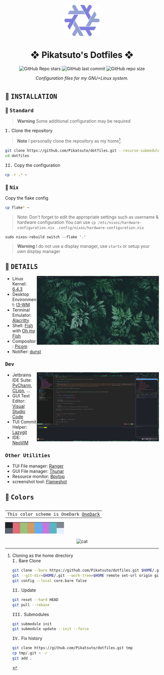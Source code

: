 <div align="center">

<img alt="NixOS" src="assets/nixos_logo_custom_colors.svg" width="120px"/>

# ❖ Pikatsuto's Dotfiles ❖

![GitHub Repo stars](https://img.shields.io/github/stars/Pikatsuto/dotfiles?style=for-the-badge&labelColor=1B2330&color=807EDD) ![GitHub last commit](https://img.shields.io/github/last-commit/Pikatsuto/dotfiles?style=for-the-badge&labelColor=1B2330&color=807EDD) ![GitHub repo size](https://img.shields.io/github/repo-size/Pikatsuto/dotfiles?style=for-the-badge&labelColor=1B2330&color=807EDD)

*Configuration files for my GNU+Linux system.*

#
</div>

## :wrench: <samp>INSTALLATION</samp>

### :paperclip: <samp>Standard</samp>

> **Warning**
> Some additional configuration may be required

<kbd>I.</kbd> Clone the repository

> **Note**
> I personally clone the repository as my home[^clone_as_home].
```bash
git clone https://github.com/Pikatsuto/dotfiles.git --recurse-submodules
cd dotfiles
```

<kbd>II.</kbd> Copy the configuration
```bash
cp -r .* ~
```

### :cherry_blossom: <samp>Nix</samp>

Copy the flake config

```bash
cp flake* ~
```

> Note: Don't forget to edit the appropriate settings such as username & hardware configuration
> You can use `cp /etc/nixos/hardware-configuration.nix .config/nixos/hardware-configuration.nix`

```
sudo nixos-rebuild switch --flake '.'
```

> **Warning**
> I do not use a display manager, use `startx`
> or setup your own display manager

## :bookmark_tabs: <samp>DETAILS</samp>

<img alt="Qtile is a tiling window manager" src="assets/screenshots/i3.png" width="400px" align="right"/>

- Linux Kernel: [6.4.3](https://www.kernel.org/)
- Desktop Environment: [I3-WM](https://i3wm.org/)
- Terminal Emulator: [Alacritty](https://github.com/alacritty/alacritty)
- Shell: [Fish](https://fishshell.com/) with [Oh my Fish](https://github.com/oh-my-fish/oh-my-fish)
- Compositor: [Picom](https://github.com/yshui/picom)
- Notifier: [dunst](https://dunst-project.org)

### <samp>Dev</samp>

<img alt="Qtile is a tiling window manager" src="assets/screenshots/nvim_ide.png" width="400px" align="right"/>

- Jetbrains IDE Suite: [PyCharm](https://www.jetbrains.com/pycharm), [CLion](https://www.jetbrains.com/clion), ...
- GUI Text Editor: [Visual Studio Code](https://code.visualstudio.com/)
- TUI Commit Helper: [Lazygit](https://github.com/jesseduffield/lazygit)
- IDE: [NeoVIM](https://neovim.io/)

### <samp>Other Utilities</samp>

- TUI File manager: [Ranger](https://ranger.github.io)
- GUI File manager: [Thunar](https://docs.xfce.org/xfce/thunar/start)
- Resource monitor: [Bpytop](https://github.com/aristocratos/bpytop)
- screenshot tool: [Flameshot](https://flameshot.org)

## :art: <samp>Colors</samp>

<table align="right">
  <tr>
    <td align="center">
      <samp>
        This color scheme is OneDark
        <a href="https://github.com/joshdick/onedark.vim">OneDark</a>
      </samp>
    </td>
  </tr>
</table>

![tty](assets/screenshots/palette.png)

[^clone_as_home]:
    Cloning as the home directory
    <br>
    <kbd>I.</kbd> Bare Clone
    ```bash
    git clone --bare https://github.com/Pikatsuto/dotfiles.git $HOME/.git
    git --git-dir=$HOME/.git --work-tree=$HOME remote set-url origin git@github.com:Gabriel/dotfiles
    git config --local core.bare false
    ```
    <kbd>II.</kbd> Update
    ```bash
    git reset --hard HEAD
    git pull --rebase
    ```
    <kbd>III.</kbd> Submodules
    ```bash
    git submodule init
    git submodule update --init --force
    ```
    <kbd>IV.</kbd> Fix history
    ```bash
    git clone https://github.com/Pikatsuto/dotfiles.git tmp
    cp tmp/.git ~ -r
    git add .
    ```

<div align="center">
    <img alt="cat" src="https://raw.githubusercontent.com/catppuccin/catppuccin/main/assets/footers/gray0_ctp_on_line.svg?sanitize=true"/>
</div>
